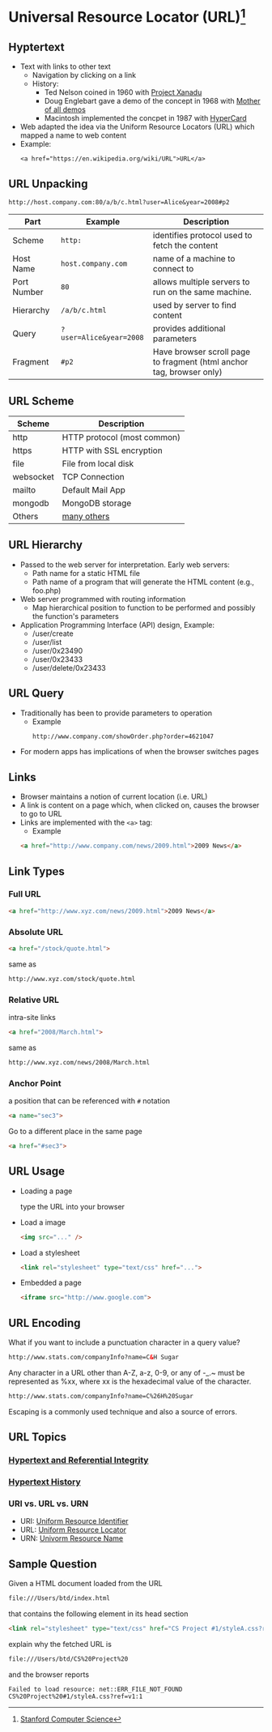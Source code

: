# Universal Resource Locator (URL)[^1]

## Hyptertext

- Text with links to other text
  - Navigation by clicking on a link 
  - History:
    - Ted Nelson coined in 1960 with [Project Xanadu](https://en.wikipedia.org/wiki/Project_Xanadu)
    - Doug Englebart gave a demo of the concept in 1968 with [Mother of all demos](https://en.wikipedia.org/wiki/The_Mother_of_All_Demos)
    - Macintosh implemented the concpet in 1987 with [HyperCard](https://en.wikipedia.org/wiki/HyperCard)
- Web adapted the idea via the Uniform Resource Locators (URL) which mapped a name to web content
- Example:
  ```xhtml
  <a href="https://en.wikipedia.org/wiki/URL">URL</a>
  ```

## URL Unpacking

  ```xhtml
  http://host.company.com:80/a/b/c.html?user=Alice&year=2008#p2
  ```

| Part        | Example                     | Description                                                          |
| ----------- | --------------------------- | -------------------------------------------------------------------- |
| Scheme      | ```http:```                 | identifies protocol used to fetch the content                        |
| Host Name   | ```host.company.com```      | name of a machine to connect to                                      |
| Port Number | ```80```                    | allows multiple servers to run on the same machine.                  |
| Hierarchy   | ```/a/b/c.html```           | used by server to find content                                       |
| Query       | ```?user=Alice&year=2008``` | provides additional parameters                                       |
| Fragment    | ```#p2```                   | Have browser scroll page to fragment (html anchor tag, browser only) |

## URL Scheme

| Scheme    | Description                                                  |
| ----------| ------------------------------------------------------------ |
| http      | HTTP protocol (most common)                                  |
| https     | HTTP with SSL encryption                                     |
| file      | File from local disk                                         |
| websocket | TCP Connection                                               |
| mailto    | Default Mail App                                             |
| mongodb   | MongoDB storage                                              |
| Others    | [many others](https://www.iana.org/assignments/uri-schemes/) |

## URL Hierarchy

- Passed to the web server for interpretation. Early web servers:
  - Path name for a static HTML file
  - Path name of a program that will generate the HTML content (e.g., foo.php)
- Web server programmed with routing information
  - Map hierarchical position to function to be performed and possibly the function's parameters
- Application Programming Interface (API) design, Example: 
  - /user/create
  - /user/list
  - /user/0x23490
  - /user/0x23433
  - /user/delete/0x23433

## URL Query

- Traditionally has been to provide parameters to operation
  - Example
    ```html 
    http://www.company.com/showOrder.php?order=4621047
    ```
- For modern apps has implications of when the browser switches pages

## Links

- Browser maintains a notion of current location (i.e. URL)
- A link is content on a page which, when clicked on, causes the browser to go to URL
- Links are implemented with the ```<a>``` tag:
  - Example
  ```html 
  <a href="http://www.company.com/news/2009.html">2009 News</a>
  ```

## Link Types

### Full URL
 ```html
<a href="http://www.xyz.com/news/2009.html">2009 News</a> 
```

### Absolute URL
 ```html
<a href="/stock/quote.html">
```
same as 

 ```html
http://www.xyz.com/stock/quote.html 
```
  
### Relative URL

intra-site links
 ```html
<a href="2008/March.html">
```

same as 

 ```html
http://www.xyz.com/news/2008/March.html
```

### Anchor Point

a position that can be referenced with ```#``` notation

 ```html
<a name="sec3">
```

Go to a different place in the same page

 ```html
<a href="#sec3">
 ```

## URL Usage

- Loading a page

  type the URL into your browser
- Load a image
  ```html
  <img src="..." />
  ```
- Load a stylesheet
  ```html
  <link rel="stylesheet" type="text/css" href="...">
  ```
- Embedded a page
  ```html
  <iframe src="http://www.google.com">
  ```
  
## URL Encoding

What if you want to include a punctuation character in a query value?

  ```html
  http://www.stats.com/companyInfo?name=C&H Sugar
  ```
  
Any character in a URL other than A-Z, a-z, 0-9, or any of -_.~ must be represented as %xx, where xx is the hexadecimal value of the character.

  ```html
  http://www.stats.com/companyInfo?name=C%26H%20Sugar
  ```
  
Escaping is a commonly used technique and also a source of errors.

## URL Topics

### [Hypertext and Referential Integrity](https://en.wikipedia.org/wiki/Referential_integrity)

### [Hypertext History](https://home.cern/science/computing/birth-web/short-history-web)

### URI vs. URL vs. URN

- URI: [Uniform Resource Identifier](https://en.wikipedia.org/wiki/Uniform_Resource_Identifier)
- URL: [Uniform Resource Locator](https://en.wikipedia.org/wiki/URL)
- URN: [Univorm Resource Name](https://en.wikipedia.org/wiki/Uniform_Resource_Name)

## Sample Question

Given a HTML document loaded from the URL

```html
file:///Users/btd/index.html
```

that contains the following element in its head section

```html
<link rel="stylesheet" type="text/css" href="CS Project #1/styleA.css?ref=v1" />
```

explain why the fetched URL is

```html
file:///Users/btd/CS%20Project%20
```

and the browser reports

```
Failed to load resource: net::ERR_FILE_NOT_FOUND CS%20Project%20#1/styleA.css?ref=v1:1
```

[^1]: [Stanford Computer Science](https://cs.stanford.edu)
